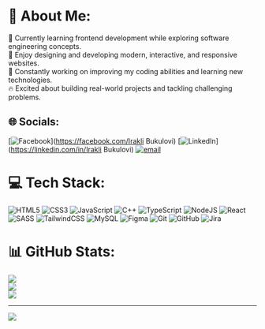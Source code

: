 # 💫 About Me:
🌱 Currently learning frontend development while exploring software engineering concepts.<br>
🎨 Enjoy designing and developing modern, interactive, and responsive websites.<br>
🧠 Constantly working on improving my coding abilities and learning new technologies.<br>
🔥 Excited about building real-world projects and tackling challenging problems.


## 🌐 Socials:
[![Facebook](https://img.shields.io/badge/Facebook-%231877F2.svg?logo=Facebook&logoColor=white)](https://facebook.com/Irakli Bukulovi) [![LinkedIn](https://img.shields.io/badge/LinkedIn-%230077B5.svg?logo=linkedin&logoColor=white)](https://linkedin.com/in/Irakli Bukulovi) [![email](https://img.shields.io/badge/Email-D14836?logo=gmail&logoColor=white)](mailto:iraklibukulovi5@gmail.com) 

# 💻 Tech Stack:
![HTML5](https://img.shields.io/badge/html5-%23E34F26.svg?style=for-the-badge&logo=html5&logoColor=white) ![CSS3](https://img.shields.io/badge/css3-%231572B6.svg?style=for-the-badge&logo=css3&logoColor=white) ![JavaScript](https://img.shields.io/badge/javascript-%23323330.svg?style=for-the-badge&logo=javascript&logoColor=%23F7DF1E) ![C++](https://img.shields.io/badge/c++-%2300599C.svg?style=for-the-badge&logo=c%2B%2B&logoColor=white) ![TypeScript](https://img.shields.io/badge/typescript-%23007ACC.svg?style=for-the-badge&logo=typescript&logoColor=white) ![NodeJS](https://img.shields.io/badge/node.js-6DA55F?style=for-the-badge&logo=node.js&logoColor=white) ![React](https://img.shields.io/badge/react-%2320232a.svg?style=for-the-badge&logo=react&logoColor=%2361DAFB) ![SASS](https://img.shields.io/badge/SASS-hotpink.svg?style=for-the-badge&logo=SASS&logoColor=white) ![TailwindCSS](https://img.shields.io/badge/tailwindcss-%2338B2AC.svg?style=for-the-badge&logo=tailwind-css&logoColor=white) ![MySQL](https://img.shields.io/badge/mysql-4479A1.svg?style=for-the-badge&logo=mysql&logoColor=white) ![Figma](https://img.shields.io/badge/figma-%23F24E1E.svg?style=for-the-badge&logo=figma&logoColor=white) ![Git](https://img.shields.io/badge/git-%23F05033.svg?style=for-the-badge&logo=git&logoColor=white) ![GitHub](https://img.shields.io/badge/github-%23121011.svg?style=for-the-badge&logo=github&logoColor=white) ![Jira](https://img.shields.io/badge/jira-%230A0FFF.svg?style=for-the-badge&logo=jira&logoColor=white)
# 📊 GitHub Stats:
![](https://github-readme-stats.vercel.app/api?username=LoopLord-LL&theme=shadow_blue&hide_border=false&include_all_commits=false&count_private=true)<br/>
![](https://nirzak-streak-stats.vercel.app/?user=LoopLord-LL&theme=shadow_blue&hide_border=false)<br/>
![](https://github-readme-stats.vercel.app/api/top-langs/?username=LoopLord-LL&theme=shadow_blue&hide_border=false&include_all_commits=false&count_private=true&layout=compact)

---
[![](https://visitcount.itsvg.in/api?id=LoopLord-LL&icon=0&color=1)](https://visitcount.itsvg.in)

<!-- Proudly created with GPRM ( https://gprm.itsvg.in ) -->
